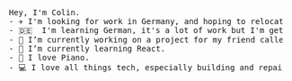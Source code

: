 <pre>
  Hey, I'm Colin. 
  - ✈️ I'm looking for work in Germany, and hoping to relocate there as soon as possible. 
  - 🇩🇪  I'm learning German, it's a lot of work but I'm getting there. 
  - 🔭 I’m currently working on a project for my friend called project-nina.  
  - 🌱 I’m currently learning React. 
  - 🎹 I love Piano. 
  - 💻 I love all things tech, especially building and repairing PCs.
</pre>

